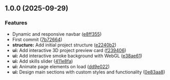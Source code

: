 ## 1.0.0 (2025-09-29)

### Features

* Dynamic and responsive navbar ([e8ff355](https://github.com/kpulka247/portfolio-kpulka/commit/e8ff3552522514ce1594d76e00297e63fd5c1c13))
* First commit ([7b72664](https://github.com/kpulka247/portfolio-kpulka/commit/7b7266484818197f5fe68d2be5b2fa1d3f998e25))
* **structure:** Add initial project structure ([e2240b2](https://github.com/kpulka247/portfolio-kpulka/commit/e2240b2c74c490875ed3b54c9b2a9d9b2d04b1d5))
* **ui:** Add interactive 3D project preview card ([f239406](https://github.com/kpulka247/portfolio-kpulka/commit/f2394066db377cf86eed14029a668cf53d871f15))
* **ui:** Add interactive smoke background with WebGL ([e38ae61](https://github.com/kpulka247/portfolio-kpulka/commit/e38ae6131d7e0ace1e47c80a68bb83310fdb322b))
* **ui:** Add skills slider ([411e8fa](https://github.com/kpulka247/portfolio-kpulka/commit/411e8fa6bc7245fa42cbb0ffe0edda124e95a814))
* **ui:** Animate page elements on load ([dd9e022](https://github.com/kpulka247/portfolio-kpulka/commit/dd9e0226a1bff753201402d5ab44326309c38bde))
* **ui:** Design main sections with custom styles and functionality ([0e83aa8](https://github.com/kpulka247/portfolio-kpulka/commit/0e83aa84661675bab530da39f61039fb181315e8))
